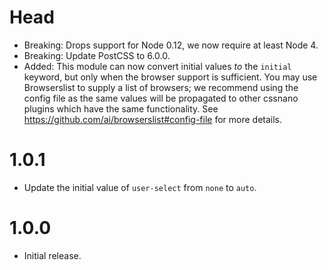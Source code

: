 # Head

* Breaking: Drops support for Node 0.12, we now require at least Node 4.
* Breaking: Update PostCSS to 6.0.0.
* Added: This module can now convert initial values *to* the `initial` keyword,
  but only when the browser support is sufficient. You may use Browserslist to
  supply a list of browsers; we recommend using the config file as the same
  values will be propagated to other cssnano plugins which have the same
  functionality. See https://github.com/ai/browserslist#config-file for
  more details.

# 1.0.1

* Update the initial value of `user-select` from `none` to `auto`.

# 1.0.0

* Initial release.
